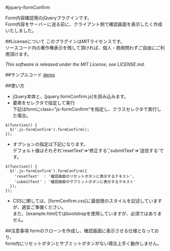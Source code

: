 #jquery-formConfirm

Form内容確認用のjQueryプラグインです。  
Form内容をサーバーに送る前に、クライアント側で確認画面を表示したく作成いたしました。

##Licenseについて
このプラグインはMITライセンスです。  
ソースコード内の著作権表示を残して頂ければ、個人・商用問わずご自由にご利用頂けます。

*This software is released under the MIT License, see LICENSE.md.*

##サンプルコード
[demo](http://maedatakuya.github.io/jquery-formConfirm/example.html)

##使い方
* jQuery本体と、[jquery.formConfirm.js]を読み込みます。
* 要素をセレクタで指定して実行  
  下記はformにclass="js-formConfirm"を指定し、クラスセレクタで実行した場合。
```
$(function() {
  $('.js-formConfirm').formConfirm();
});
```
* オプションの指定は下記になります。  
デフォルト値はそれぞれ'resetText'=>'修正する','submitText'=>'送信する'です。
```
$(function() {
  $('.js-formConfirm').formConfirm({
    'resetText'  : '確認画面のリセットボタンに表示するテキスト',
    'submitText' : '確認画面のサブミットボタンに表示するテキスト'
  });
});
```
* CSSに関しては、[formConfirm.css]に最低限のスタイルを記述していますが、適宜ご準備ください。  
  また、[example.html]ではbootstrapを使用していますが、必須ではありません。


##注意事項
formのクローンを作成し、確認画面に表示させる仕様となっており、  
form内にリセットボタンとサブミットボタンがない場合上手く動作しません。